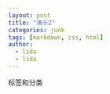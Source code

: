 ```yaml
---
layout: post
title: "演示2"
categories: junk
tags: [markdown, css, html]
author:
  - lida
  - lida
---
```


标签和分类